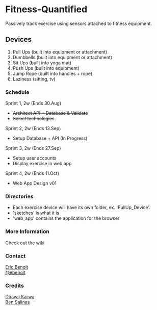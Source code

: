 Fitness-Quantified
==================

Passively track exercise using sensors attached to fitness equipment.



Devices
-------------

1. Pull Ups (built into equipment or attachment)
2. Dumbbells (built into equipment or attachment)
3. Sit Ups (built into yoga mat)
4. Push Ups (built into equipment)
5. Jump Rope (built into handles + rope)
6. Laziness (sitting, tv)


### Schedule
Sprint 1, 2w (Ends 30.Aug)
* ~~Architect API + Database & Validate~~
* ~~Select technologies~~

Sprint 2, 2w (Ends 13.Sep)
* Setup Database + API (In Progress)

Sprint 3, 2w (Ends 27.Sep)
* Setup user accounts
* Display exercise in web app 

Sprint 4, 2w (Ends 11.Oct)
* Web App Design v01


### Directories
* Each exercise device will have its own folder, ex. 'PullUp_Device'.
* 'sketches' is what it is
* 'web_app' contains the application for the browser


### More Information
Check out the [wiki](https://github.com/ericbenwa/Fitness-Quantified/wiki)


### Contact
<a href="https://github.com/ericbenwa">Eric Benoit</a><br />
<a href="https://twitter.com/ebenoit">@ebenoit</a>


### Credits
<a href="https://github.com/dk4invo">Dhaval Karwa</a><br />
<a href="https://github.com/bsalinas">Ben Salinas</a>
